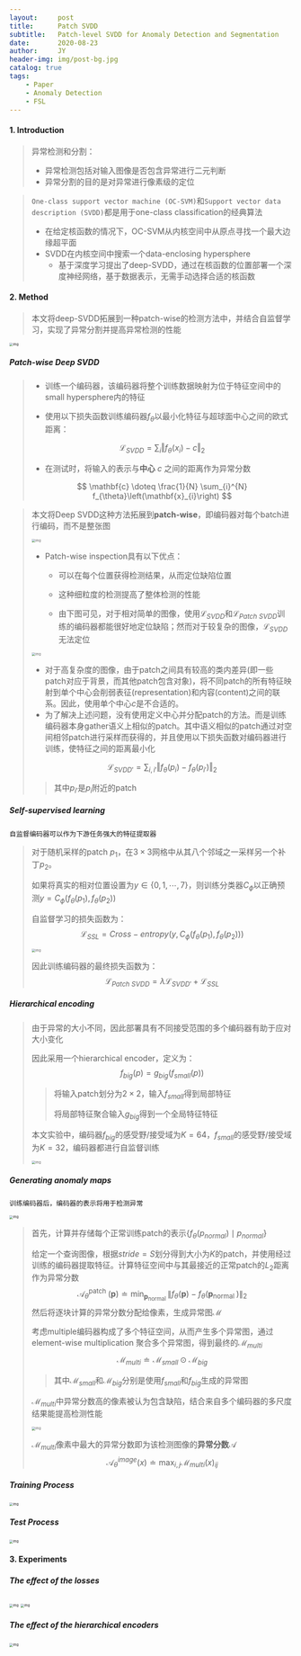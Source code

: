 ```yaml
---
layout:     post
title:      Patch SVDD
subtitle:   Patch-level SVDD for Anomaly Detection and Segmentation
date:       2020-08-23
author:     JY
header-img: img/post-bg.jpg
catalog: true
tags:
    - Paper
    - Anomaly Detection
    - FSL
---
```




#### 1. Introduction

> 异常检测和分割：
>
> - 异常检测包括对输入图像是否包含异常进行二元判断
> - 异常分割的目的是对异常进行像素级的定位



> `One-class support vector machine (OC-SVM)`和`Support vector data description (SVDD)`都是用于one-class classification的经典算法
>
> - 在给定核函数的情况下，OC-SVM从内核空间中从原点寻找一个最大边缘超平面
> - SVDD在内核空间中搜索一个data-enclosing hypersphere
>   - 基于深度学习提出了deep-SVDD，通过在核函数的位置部署一个深度神经网络，基于数据表示，无需手动选择合适的核函数



#### 2. Method

> 本文将deep-SVDD拓展到一种patch-wise的检测方法中，并结合自监督学习，实现了异常分割并提高异常检测的性能

<img src="https://github.com/ZJU-CVs/zju-cvs.github.io/raw/master/img/Anomaly-Detection/5.png" alt="img" style="zoom:40%;" />



##### Patch-wise Deep SVDD

> - 训练一个编码器，该编码器将整个训练数据映射为位于特征空间中的small hypersphere内的特征
>
> - 使用以下损失函数训练编码器$f_{\theta}$以最小化特征与超球面中心之间的欧式距离：
>
> $$
> \mathcal{L}_{SVDD}=\sum_i \Vert f_{\theta}(x_i)-c \Vert_2
> $$
>
> - 在测试时，将输入的表示与**中心** $c$ 之间的距离作为异常分数
>
> $$
> \mathbf{c} \doteq \frac{1}{N} \sum_{i}^{N} f_{\theta}\left(\mathbf{x}_{i}\right)
> $$



> 本文将Deep SVDD这种方法拓展到**patch-wise**，即编码器对每个batch进行编码，而不是整张图
>
> <img src="https://github.com/ZJU-CVs/zju-cvs.github.io/raw/master/img/Anomaly-Detection/6.png" alt="img" style="zoom:40%;" />
>
> - Patch-wise inspection具有以下优点：
>   - 可以在每个位置获得检测结果，从而定位缺陷位置
>   - 这种细粒度的检测提高了整体检测的性能
>
>   - 由下图可见，对于相对简单的图像，使用$\mathcal{L}_{SVDD}$和$\mathcal{L}_{Patch \ SVDD}$训练的编码器都能很好地定位缺陷；然而对于较复杂的图像，$\mathcal{L}_{SVDD}$无法定位
>
> <img src="https://github.com/ZJU-CVs/zju-cvs.github.io/raw/master/img/Anomaly-Detection/7.png" alt="img" style="zoom:40%;" />
>
> - 对于高复杂度的图像，由于patch之间具有较高的类内差异(即一些patch对应于背景，而其他patch包含对象)，将不同patch的所有特征映射到单个中心会削弱表征(representation)和内容(content)之间的联系。因此，使用单个中心$c$是不合适的。
> - 为了解决上述问题，没有使用定义中心并分配patch的方法。而是训练编码器本身gather语义上相似的patch。其中语义相似的patch通过对空间相邻patch进行采样而获得的，并且使用以下损失函数对编码器进行训练，使特征之间的距离最小化
>
> $$
> \mathcal{L}_{SVDD'}=\sum_{i,i'} \Vert f_{\theta}(p_i)- f_{\theta}(p_{i'}) \Vert_2
> $$
>
> > 其中$p_{i'}$是$p_i$附近的patch



##### Self-supervised learning

`自监督编码器可以作为下游任务强大的特征提取器`

> 对于随机采样的patch $p_1$，在$3\times 3$网格中从其八个邻域之一采样另一个补丁$p_2$。
>
> 如果将真实的相对位置设置为$y\in \{0,1,\cdots,7\}$，则训练分类器$C_{\phi}$以正确预测$y=C_{\phi}(f_{\theta}(p_1),f_{\theta}(p_2))$
>
> 自监督学习的损失函数为：
> $$
> \mathcal{L}_{SSL}={Cross-entropy}(y,C_{\phi}(f_{\theta}(p_1),f_{\theta}(p_2)))
> $$
> 
>
> <img src="https://github.com/ZJU-CVs/zju-cvs.github.io/raw/master/img/Anomaly-Detection/8.png" alt="img" style="zoom:40%;" />
>
> 因此训练编码器的最终损失函数为：
> $$
> \mathcal{L}_{Patch \ SVDD}=\lambda \mathcal{L}_{SVDD'}+\mathcal{L}_{SSL}
> $$
> 



##### Hierarchical encoding

> 由于异常的大小不同，因此部署具有不同接受范围的多个编码器有助于应对大小变化
>
> 因此采用一个hierarchical encoder，定义为：
> $$
> f_{big}(p)=g_{big}(f_{small}(p))
> $$
>
> > 将输入patch划分为$2\times 2$，输入$f_{small}$得到局部特征
> >
> > 将局部特征聚合输入$g_{big}$得到一个全局特征特征
>
> 
>
> 本文实验中，编码器$f_{big}$的感受野/接受域为$K=64$，$f_{small}$的感受野/接受域为$K=32$，编码器都进行自监督训练
>
> <img src="https://github.com/ZJU-CVs/zju-cvs.github.io/raw/master/img/Anomaly-Detection/9.png" alt="img" style="zoom:40%;" />



##### Generating anomaly maps

`训练编码器后，编码器的表示将用于检测异常`

<img src="https://github.com/ZJU-CVs/zju-cvs.github.io/raw/master/img/Anomaly-Detection/10.png" alt="img" style="zoom:40%;" />

> 首先，计算并存储每个正常训练patch的表示$\{f_{\theta}(p_{normal})\mid p_{normal}\}$
>
> 给定一个查询图像，根据$stride=S$划分得到大小为$K$的patch，并使用经过训练的编码器提取特征。计算特征空间中与其最接近的正常patch的$L_2$距离作为异常分数
> $$
> \mathcal{A}_{\theta}^{\text {patch }}(\mathbf{p}) \doteq \min _{\mathbf{p}_{\text {normal }}}\left\|f_{\theta}(\mathbf{p})-f_{\theta}\left(\mathbf{p}_{\text {normal }}\right)\right\|_{2}
> $$
> 然后将逐块计算的异常分数分配给像素，生成异常图$\mathcal{M}$
>
> 考虑multiple编码器构成了多个特征空间，从而产生多个异常图，通过element-wise multiplication 聚合多个异常图，得到最终的$\mathcal{M}_{multi}$
> $$
> \mathcal{M}_{multi}\doteq  \mathcal{M}_{small} \odot \mathcal{M}_{big}
> $$
>
> > 其中$\mathcal{M}_{small}$和$\mathcal{M}_{big}$分别是使用$f_{small}$和$f_{big}$生成的异常图
>
> $\mathcal{M}_{multi}$中异常分数高的像素被认为包含缺陷，结合来自多个编码器的多尺度结果能提高检测性能
>
> <img src="https://github.com/ZJU-CVs/zju-cvs.github.io/raw/master/img/Anomaly-Detection/11.png" alt="img" style="zoom:40%;" />
>
> $\mathcal{M}_{multi}$像素中最大的异常分数即为该检测图像的**异常分数**$\mathcal{A}$
> $$
> \mathcal{A}^{image}_{\theta}(x) \doteq \max_{i,j} \mathcal{M}_{multi}(x)_{ij}
> $$
> 



##### Training Process

<img src="https://github.com/ZJU-CVs/zju-cvs.github.io/raw/master/img/Anomaly-Detection/12.png" alt="img" style="zoom:40%;" />

##### Test Process

<img src="https://github.com/ZJU-CVs/zju-cvs.github.io/raw/master/img/Anomaly-Detection/13.png" alt="img" style="zoom:40%;" />



#### 3. Experiments

##### The eﬀect of the losses

<img src="https://github.com/ZJU-CVs/zju-cvs.github.io/raw/master/img/Anomaly-Detection/14.png" alt="img" style="zoom:40%;" />

<img src="https://github.com/ZJU-CVs/zju-cvs.github.io/raw/master/img/Anomaly-Detection/15.png" alt="img" style="zoom:40%;" />



##### The eﬀect of  the hierarchical encoders

<img src="https://github.com/ZJU-CVs/zju-cvs.github.io/raw/master/img/Anomaly-Detection/16.png" alt="img" style="zoom:40%;" />